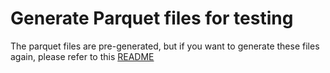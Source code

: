# Generate Parquet files for testing

The parquet files are pre-generated, but if you want to generate these files again,
please refer to this [README](../../../../../../automation/src/test/resources/data/parquet/README.md)

